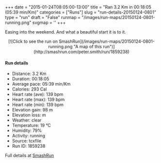 +++
date = "2015-01-24T08:05:00-13:00"
title = "Ran 3.2 Km in 00:18:05 (05:39 min/Km)"
categories = ["Runs"]
slug = "run-details-20150124-0801"
type = "run"
draft = "False"
runmap = "/images/run-maps/20150124-0801-running.png"
svgmap = '<polyline points="0 55, 7 45, 20 49, 26 41, 35 27, 37 29, 66 46, 86 48, 93 55, 94 59, 100 74, 91 52, 65 45, 60 42, 34 27, 21 48, 12 49, 5 60">'
+++

Easing into the weekend. And what a beautiful start it is to it. 



<!--more-->

<center>
[![Click to see the run on SmashRun](/images/run-maps/20150124-0801-running.png "A map of this run")](http://smashrun.com/peter.smith/run/1859238)
</center>

#### Run details

* Distance: 3.2 Km
* Duration: 00:18:05
* Average pace: 05:39 min/Km
* Calories: 293 Cal
* Heart rate (ave): 139 bpm
* Heart rate (max): 139 bpm
* Heart rate (min): 139 bpm
* Elevation gain: 98 m
* Elevation loss:  m
* Weather: clear
* Temperature: 19 &deg;C
* Humidity: 79%
* Activity: running
* Source: tcxfile
* Run ID: 1859238

Full details at [SmashRun](http://smashrun.com/peter.smith/run/1859238)